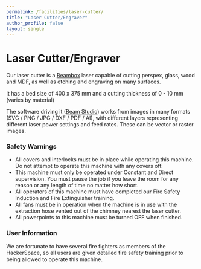 ```yaml
---
permalink: /facilities/laser-cutter/
title: "Laser Cutter/Engraver"
author_profile: false
layout: single
---
```


# Laser Cutter/Engraver

Our laser cutter is a <a href="https://flux3dp.com/beambox/" target="_blank">Beambox</a> 
laser capable of cutting perspex, glass, wood and MDF, as well as etching and engraving on many surfaces. 

It has a bed size of 400 x 375 mm and a cutting thickness of 0 - 10 mm (varies by material)​

The software driving it (<a href="https://flux3dp.com/beam-studio/" target="_blank">Beam Studio</a>) works from images in many formats (SVG / PNG / JPG / DXF / PDF / AI), with different
layers representing different laser power settings and feed rates. These can be vector or raster images.

### Safety Warnings

-   All covers and interlocks must be in place while operating this
    machine. Do not attempt to operate this machine with any covers off.
-   This machine must only be operated under Constant and Direct
    supervision. You must pause the job if you leave the room for any
    reason or any length of time no matter how short.
-   All operators of this machine must have completed our Fire Safety
    Induction and Fire Extinguisher training.
-   All fans must be in operation when the machine is in use with the
    extraction hose vented out of the chimney nearest the laser cutter.
-   All powerpoints to this machine must be turned OFF when finished.

### User Information

We are fortunate to have several fire fighters as members of the
HackerSpace, so all users are given detailed fire safety training prior
to being allowed to operate this machine.
